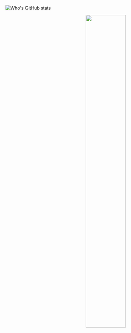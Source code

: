  
 <!-- Markdown -->
![Who's GitHub stats](https://github-readme-stats.vercel.app/apiI-am-dreaming)
<!-- HTML -->
<img width="50%" align="right" src="https://github-readme-stats.vercel.app/api?username=username" />

 
<!--
**I-am-dreaming/I-am-dreaming** is a ✨ _special_ ✨ repository because its `README.md` (this file) appears on your GitHub profile.

Here are some ideas to get you started:

- 🔭 I’m currently working on ...
- 🌱 I’m currently learning ...
- 👯 I’m looking to collaborate on ...
- 🤔 I’m looking for help with ...
- 💬 Ask me about ...
- 📫 How to reach me: ...
- 😄 Pronouns: ...
- ⚡ Fun fact: ...
-->
